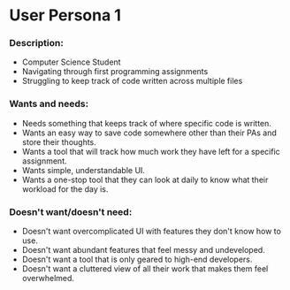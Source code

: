 # User Persona 1

### Description:

- Computer Science Student
- Navigating through first programming assignments
- Struggling to keep track of code written across multiple files

### Wants and needs:

- Needs something that keeps track of where specific code is written.
- Wants an easy way to save code somewhere other than their PAs and store their thoughts.
- Wants a tool that will track how much work they have left for a specific assignment.
- Wants simple, understandable UI.
- Wants a one-stop tool that they can look at daily to know what their workload for the day is.

### Doesn't want/doesn't need:

- Doesn't want overcomplicated UI with features they don't know how to use.
- Doesn't want abundant features that feel messy and undeveloped.
- Doesn't want a tool that is only geared to high-end developers.
- Doesn't want a cluttered view of all their work that makes them feel overwhelmed.
